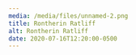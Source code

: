 ```yaml
---
media: /media/files/unnamed-2.png
title: Rontherin Ratliff
alt: Rontherin Ratliff
date: 2020-07-16T12:20:00-0500
---
```

